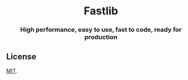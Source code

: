 <div  align="center" style="margin-top: 3%">
   <h1>
     Fastlib
   </h1>
   <h3>
    High performance, easy to use, fast to code, ready for production
   </h3>
</div>


## License

[MIT](https://opensource.org/licenses/MIT).
